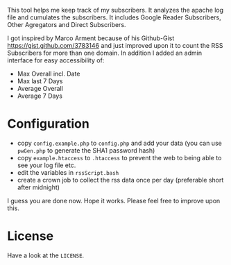 This tool helps me keep track of my subscribers. It analyzes the apache log file and cumulates the subscribers. It includes Google Reader Subscribers, Other Agregators and Direct Subscribers.

I got inspired by Marco Arment because of his Github-Gist https://gist.github.com/3783146 and just improved upon it to count the RSS Subscribers for more than one domain. In addition I added an admin interface for easy accessibility of:

* Max Overall incl. Date
* Max last 7 Days
* Average Overall
* Average 7 Days

# Configuration

* copy ``config.example.php`` to ``config.php`` and add your data (you can use ``pwGen.php`` to generate the SHA1 password hash)
* copy ``example.htaccess`` to ``.htaccess`` to prevent the web to being able to see your log file etc.
* edit the variables in ``rssScript.bash``
* create a crown job to collect the rss data once per day (preferable short after midnight)

I guess you are done now. Hope it works. Please feel free to improve upon this.

# License

Have a look at the ``LICENSE``.